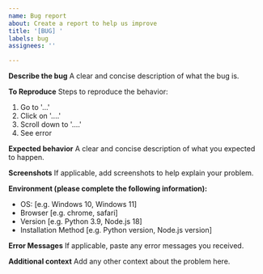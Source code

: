 ```yaml
---
name: Bug report
about: Create a report to help us improve
title: '[BUG] '
labels: bug
assignees: ''

---
```


**Describe the bug**
A clear and concise description of what the bug is.

**To Reproduce**
Steps to reproduce the behavior:
1. Go to '...'
2. Click on '....'
3. Scroll down to '....'
4. See error

**Expected behavior**
A clear and concise description of what you expected to happen.

**Screenshots**
If applicable, add screenshots to help explain your problem.

**Environment (please complete the following information):**
 - OS: [e.g. Windows 10, Windows 11]
 - Browser [e.g. chrome, safari]
 - Version [e.g. Python 3.9, Node.js 18]
 - Installation Method [e.g. Python version, Node.js version]

**Error Messages**
If applicable, paste any error messages you received.

**Additional context**
Add any other context about the problem here.